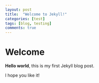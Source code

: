 ```yaml
---
layout: post
title:  "Welcome to Jekyll!"
categories: [test]
tags: [blog, testing]
comments: true
---
```


# Welcome

**Hello world**, this is my first Jekyll blog post.

I hope you like it!
